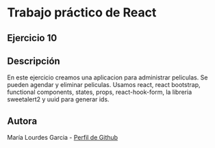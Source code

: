 # Trabajo práctico de React
## Ejercicio 10
## Descripción
En este ejercicio creamos una aplicacion para administrar peliculas. Se pueden agendar y eliminar peliculas.
Usamos react, react bootstrap, functional components, states, props, react-hook-form, la libreria sweetalert2 y uuid para generar ids.

## Autora
María Lourdes Garcia - [Perfil de Github](https://github.com/lourdesgarciafyl)